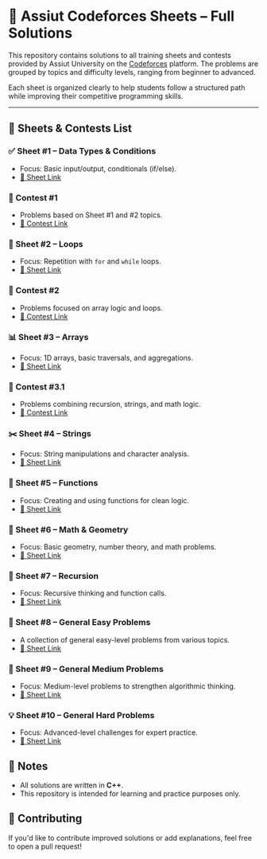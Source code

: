 # 📘 Assiut Codeforces Sheets – Full Solutions

This repository contains solutions to all training sheets and contests provided by Assiut University on the [Codeforces](https://codeforces.com/) platform. The problems are grouped by topics and difficulty levels, ranging from beginner to advanced.

Each sheet is organized clearly to help students follow a structured path while improving their competitive programming skills.

---

## 📂 Sheets & Contests List

### ✅ Sheet #1 – Data Types & Conditions
- Focus: Basic input/output, conditionals (if/else).
- [🔗 Sheet Link](https://codeforces.com/group/MWSDmqGsZm/contest/219158)

### 🧮 Contest #1
- Problems based on Sheet #1 and #2 topics.
- [🔗 Contest Link](https://codeforces.com/group/MWSDmqGsZm/contest/326175)

### 🔁 Sheet #2 – Loops
- Focus: Repetition with `for` and `while` loops.
- [🔗 Sheet Link](https://codeforces.com/group/MWSDmqGsZm/contest/219432)

### 🧪 Contest #2
- Problems focused on array logic and loops.
- [🔗 Contest Link](https://codeforces.com/group/MWSDmqGsZm/contest/326907)

### 📊 Sheet #3 – Arrays
- Focus: 1D arrays, basic traversals, and aggregations.
- [🔗 Sheet Link](https://codeforces.com/group/MWSDmqGsZm/contest/219774)

### 🏁 Contest #3.1
- Problems combining recursion, strings, and math logic.
- [🔗 Contest Link](https://codeforces.com/group/MWSDmqGsZm/contest/329103)

### ✂️ Sheet #4 – Strings
- Focus: String manipulations and character analysis.
- [🔗 Sheet Link](https://codeforces.com/group/MWSDmqGsZm/contest/219856)

### 🧮 Sheet #5 – Functions
- Focus: Creating and using functions for clean logic.
- [🔗 Sheet Link](https://codeforces.com/group/MWSDmqGsZm/contest/223205)

### 📐 Sheet #6 – Math & Geometry
- Focus: Basic geometry, number theory, and math problems.
- [🔗 Sheet Link](https://codeforces.com/group/MWSDmqGsZm/contest/223338)

### 🔁 Sheet #7 – Recursion
- Focus: Recursive thinking and function calls.
- [🔗 Sheet Link](https://codeforces.com/group/MWSDmqGsZm/contest/223339)

### 🧩 Sheet #8 – General Easy Problems
- A collection of general easy-level problems from various topics.
- [🔗 Sheet Link](https://codeforces.com/group/MWSDmqGsZm/contest/223206)

### 🔄 Sheet #9 – General Medium Problems
- Focus: Medium-level problems to strengthen algorithmic thinking.
- [🔗 Sheet Link](https://codeforces.com/group/MWSDmqGsZm/contest/223207)

### 💡 Sheet #10 – General Hard Problems
- Focus: Advanced-level challenges for expert practice.
- [🔗 Sheet Link](https://codeforces.com/group/MWSDmqGsZm/contest/223340)


## 📌 Notes
- All solutions are written in **C++**.
- This repository is intended for learning and practice purposes only.

## 🙌 Contributing
If you'd like to contribute improved solutions or add explanations, feel free to open a pull request!
